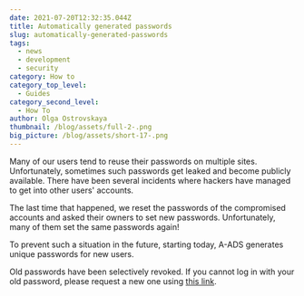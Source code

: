 ```yaml
---
date: 2021-07-20T12:32:35.044Z
title: Automatically generated passwords
slug: automatically-generated-passwords
tags:
  - news
  - development
  - security
category: How to
category_top_level:
  - Guides
category_second_level:
  - How To
author: Olga Ostrovskaya
thumbnail: /blog/assets/full-2-.png
big_picture: /blog/assets/short-17-.png
---
```


Many of our users tend to reuse their passwords on multiple sites. Unfortunately, sometimes such passwords get leaked and become publicly available. There have been several incidents where hackers have managed to get into other users' accounts.

The last time that happened, we reset the passwords of the compromised accounts and asked their owners to set new passwords. Unfortunately, many of them set the same passwords again!

To prevent such a situation in the future, starting today, A-ADS generates unique passwords for new users.

Old passwords have been selectively revoked. If you cannot log in with your old password, please request a new one using [this link](https://a-ads.com/user/password/new).
